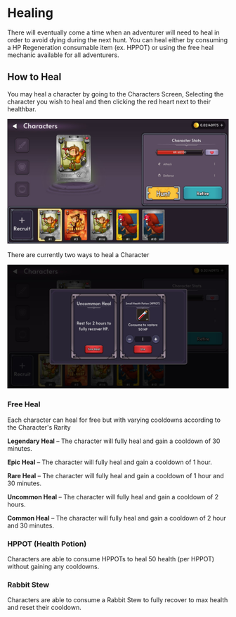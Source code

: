 # Healing

There will eventually come a time when an adventurer will need to heal in order to avoid dying during the next hunt. You can heal either by consuming a HP Regeneration consumable item (ex. HPPOT) or using the free heal mechanic available for all adventurers.

## How to Heal

You may heal a character by going to the Characters Screen, Selecting the character you wish to heal and then clicking the red heart next to their healthbar.

![Character Screen](./img/characters.jpg)

There are currently two ways to heal a Character

![Heal Popup](./img/heal-popup.jpg)

### Free Heal

Each character can heal for free but with varying cooldowns according to the Character's Rarity

**Legendary Heal** – The character will fully heal and gain a cooldown of 30 minutes.

**Epic Heal** – The character will fully heal and gain a cooldown of 1 hour.

**Rare Heal** – The character will fully heal and gain a cooldown of 1 hour and 30 minutes.

**Uncommon Heal** – The character will fully heal and gain a cooldown of 2 hours.

**Common Heal** – The character will fully heal and gain a cooldown of 2 hour and 30 minutes.

### HPPOT (Health Potion)

Characters are able to consume HPPOTs to heal 50 health (per HPPOT) without gaining any cooldowns.

### Rabbit Stew

Characters are able to consume a Rabbit Stew to fully recover to max health and reset their cooldown.